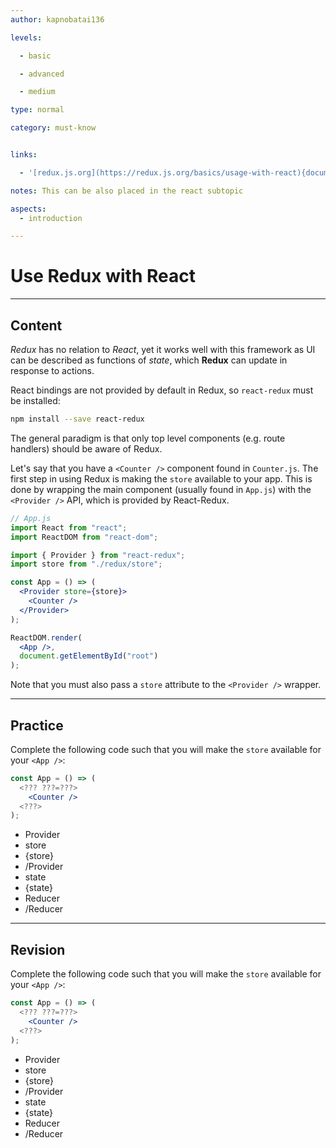 ```yaml
---
author: kapnobatai136

levels:

  - basic

  - advanced

  - medium

type: normal

category: must-know


links:

  - '[redux.js.org](https://redux.js.org/basics/usage-with-react){documentation}'

notes: This can be also placed in the react subtopic

aspects:
  - introduction

---
```


# Use Redux with React

---
## Content

*Redux* has no relation to *React*, yet it works well with this framework as UI can be described as functions of *state*, which **Redux** can update in response to actions.

React bindings are not provided by default in Redux, so `react-redux` must be installed:

```bash
npm install --save react-redux
```

The general paradigm is that only top level components (e.g. route handlers) should be aware of Redux.

Let's say that you have a `<Counter />` component found in `Counter.js`. The first step in using Redux is making the `store` available to your app. This is done by wrapping the main component (usually found in `App.js`) with the `<Provider />` API, which is provided by React-Redux.

```jsx
// App.js
import React from "react";
import ReactDOM from "react-dom";

import { Provider } from "react-redux";
import store from "./redux/store";

const App = () => (
  <Provider store={store}>
    <Counter />
  </Provider>
);

ReactDOM.render(
  <App />,
  document.getElementById("root")
);
```

Note that you must also pass a `store` attribute to the `<Provider />` wrapper.

---
## Practice

Complete the following code such that you will make the `store` available for your `<App />`:

```jsx
const App = () => (
  <??? ???=???>
    <Counter />
  <???>
);
```

* Provider
* store
* {store}
* /Provider
* state
* {state}
* Reducer
* /Reducer

---
## Revision

Complete the following code such that you will make the `store` available for your `<App />`:

```jsx
const App = () => (
  <??? ???=???>
    <Counter />
  <???>
);
```

* Provider
* store
* {store}
* /Provider
* state
* {state}
* Reducer
* /Reducer
